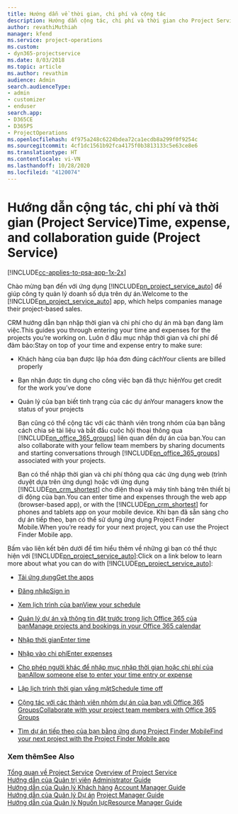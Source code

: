 ```yaml
---
title: Hướng dẫn về thời gian, chi phí và cộng tác
description: Hướng dẫn cộng tác, chi phí và thời gian cho Project Service
author: revathiMuthiah
manager: kfend
ms.service: project-operations
ms.custom:
- dyn365-projectservice
ms.date: 8/03/2018
ms.topic: article
ms.author: revathim
audience: Admin
search.audienceType:
- admin
- customizer
- enduser
search.app:
- D365CE
- D365PS
- ProjectOperations
ms.openlocfilehash: 4f975a248c6224bdea72ca1ecdb8a299f0f9254c
ms.sourcegitcommit: 4cf1dc1561b92fca4175f0b3813133c5e63ce8e6
ms.translationtype: HT
ms.contentlocale: vi-VN
ms.lasthandoff: 10/28/2020
ms.locfileid: "4120074"
---
```

# <a name="time-expense-and-collaboration-guide-project-service"></a><span data-ttu-id="a5d48-103">Hướng dẫn cộng tác, chi phí và thời gian (Project Service)</span><span class="sxs-lookup"><span data-stu-id="a5d48-103">Time, expense, and collaboration guide (Project Service)</span></span>

[!INCLUDE[cc-applies-to-psa-app-1x-2x](../includes/cc-applies-to-psa-app-1x-2x.md)]

<span data-ttu-id="a5d48-104">Chào mừng bạn đến với ứng dụng [!INCLUDE[pn_project_service_auto](../includes/pn-project-service-auto.md)] để giúp công ty quản lý doanh số dựa trên dự án.</span><span class="sxs-lookup"><span data-stu-id="a5d48-104">Welcome to the [!INCLUDE[pn_project_service_auto](../includes/pn-project-service-auto.md)] app, which helps companies manage their project-based sales.</span></span> 
  
 <span data-ttu-id="a5d48-105">CRM hướng dẫn bạn nhập thời gian và chi phí cho dự án mà bạn đang làm việc.</span><span class="sxs-lookup"><span data-stu-id="a5d48-105">This guides you through entering your time and expenses for the projects you’re working on.</span></span> <span data-ttu-id="a5d48-106">Luôn ở đầu mục nhập thời gian và chi phí để đảm bảo:</span><span class="sxs-lookup"><span data-stu-id="a5d48-106">Stay on top of your time and expense entry to make sure:</span></span>  
  
- <span data-ttu-id="a5d48-107">Khách hàng của bạn được lập hóa đơn đúng cách</span><span class="sxs-lookup"><span data-stu-id="a5d48-107">Your clients are billed properly</span></span>  
  
- <span data-ttu-id="a5d48-108">Bạn nhận được tín dụng cho công việc bạn đã thực hiện</span><span class="sxs-lookup"><span data-stu-id="a5d48-108">You get credit for the work you’ve done</span></span>  
  
- <span data-ttu-id="a5d48-109">Quản lý của bạn biết tình trạng của các dự án</span><span class="sxs-lookup"><span data-stu-id="a5d48-109">Your managers know the status of your projects</span></span>  
  
  <span data-ttu-id="a5d48-110">Bạn cũng có thể cộng tác với các thành viên trong nhóm của bạn bằng cách chia sẻ tài liệu và bắt đầu cuộc hội thoại thông qua [!INCLUDE[pn_office_365_groups](../includes/pn-office-365-groups.md)] liên quan đến dự án của bạn.</span><span class="sxs-lookup"><span data-stu-id="a5d48-110">You can also collaborate with your fellow team members by sharing documents and starting conversations through [!INCLUDE[pn_office_365_groups](../includes/pn-office-365-groups.md)] associated with your projects.</span></span>  
  
  <span data-ttu-id="a5d48-111">Bạn có thể nhập thời gian và chi phí thông qua các ứng dụng web (trình duyệt dựa trên ứng dụng) hoặc với ứng dụng [!INCLUDE[pn_crm_shortest](../includes/pn-crm-shortest.md)] cho điện thoại và máy tính bảng trên thiết bị di động của bạn.</span><span class="sxs-lookup"><span data-stu-id="a5d48-111">You can enter time and expenses through the web app (browser-based app), or with the [!INCLUDE[pn_crm_shortest](../includes/pn-crm-shortest.md)] for phones and tablets app on your mobile device.</span></span> <span data-ttu-id="a5d48-112">Khi bạn đã sẵn sàng cho dự án tiếp theo, bạn có thể sử dụng ứng dụng Project Finder Mobile.</span><span class="sxs-lookup"><span data-stu-id="a5d48-112">When you’re ready for your next project, you can use the Project Finder Mobile app.</span></span>  
  
<span data-ttu-id="a5d48-113">Bấm vào liên kết bên dưới để tìm hiểu thêm về những gì bạn có thể thực hiện với [!INCLUDE[pn_project_service_auto](../includes/pn-project-service-auto.md)]:</span><span class="sxs-lookup"><span data-stu-id="a5d48-113">Click on a link below to learn more about what you can do with [!INCLUDE[pn_project_service_auto](../includes/pn-project-service-auto.md)]:</span></span>  
  
-   [<span data-ttu-id="a5d48-114">Tải ứng dụng</span><span class="sxs-lookup"><span data-stu-id="a5d48-114">Get the apps</span></span>](../psa/get-apps.md)  
  
-   [<span data-ttu-id="a5d48-115">Đăng nhập</span><span class="sxs-lookup"><span data-stu-id="a5d48-115">Sign in</span></span>](../psa/sign-in.md)  
  
-   [<span data-ttu-id="a5d48-116">Xem lịch trình của bạn</span><span class="sxs-lookup"><span data-stu-id="a5d48-116">View your schedule</span></span>](../psa/view-schedule.md)  
  
-   [<span data-ttu-id="a5d48-117">Quản lý dự án và thông tin đặt trước trong lịch Office 365 của bạn</span><span class="sxs-lookup"><span data-stu-id="a5d48-117">Manage projects and bookings in your Office 365 calendar</span></span>](../psa/manage-project-bookings-office-365-calendar.md)  
  
-   [<span data-ttu-id="a5d48-118">Nhập thời gian</span><span class="sxs-lookup"><span data-stu-id="a5d48-118">Enter time</span></span>](../psa/enter-time.md)  
  
-   [<span data-ttu-id="a5d48-119">Nhập vào chi phí</span><span class="sxs-lookup"><span data-stu-id="a5d48-119">Enter expenses</span></span>](../psa/enter-expenses.md)  
  
-   [<span data-ttu-id="a5d48-120">Cho phép người khác để nhập mục nhập thời gian hoặc chi phí của bạn</span><span class="sxs-lookup"><span data-stu-id="a5d48-120">Allow someone else to enter your time entry or expense</span></span>](../psa/allow-someone-else-enter-time-entry-expense.md)  
  
-   [<span data-ttu-id="a5d48-121">Lập lịch trình thời gian vắng mặt</span><span class="sxs-lookup"><span data-stu-id="a5d48-121">Schedule time off</span></span>](../psa/schedule-time-off.md)  
  
-   [<span data-ttu-id="a5d48-122">Cộng tác với các thành viên nhóm dự án của bạn với Office 365 Groups</span><span class="sxs-lookup"><span data-stu-id="a5d48-122">Collaborate with your project team members with Office 365 Groups</span></span>](../psa/collaborate-project-team-members-office-365-groups.md)  
  
-   [<span data-ttu-id="a5d48-123">Tìm dự án tiếp theo của bạn bằng ứng dụng Project Finder Mobile</span><span class="sxs-lookup"><span data-stu-id="a5d48-123">Find your next project with the Project Finder Mobile app</span></span>](../psa/find-next-project-finder-mobile-app.md)  
  
### <a name="see-also"></a><span data-ttu-id="a5d48-124">Xem thêm</span><span class="sxs-lookup"><span data-stu-id="a5d48-124">See Also</span></span>  
 <span data-ttu-id="a5d48-125">[Tổng quan về Project Service](../psa/overview.md) </span><span class="sxs-lookup"><span data-stu-id="a5d48-125">[Overview of Project Service](../psa/overview.md) </span></span>  
 <span data-ttu-id="a5d48-126">[Hướng dẫn của Quản trị viên](../psa/admin-guide.md) </span><span class="sxs-lookup"><span data-stu-id="a5d48-126">[Administrator Guide](../psa/admin-guide.md) </span></span>  
 <span data-ttu-id="a5d48-127">[Hướng dẫn của Quản lý Khách hàng](../psa/account-manager-guide.md) </span><span class="sxs-lookup"><span data-stu-id="a5d48-127">[Account Manager Guide](../psa/account-manager-guide.md) </span></span>  
 <span data-ttu-id="a5d48-128">[Hướng dẫn của Quản lý Dự án](../psa/project-manager-guide.md) </span><span class="sxs-lookup"><span data-stu-id="a5d48-128">[Project Manager Guide](../psa/project-manager-guide.md) </span></span>  
 [<span data-ttu-id="a5d48-129">Hướng dẫn của Quản lý Nguồn lực</span><span class="sxs-lookup"><span data-stu-id="a5d48-129">Resource Manager Guide</span></span>](../psa/resource-manager-guide.md)   
